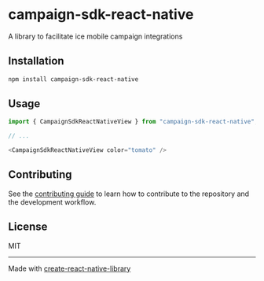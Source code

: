 # campaign-sdk-react-native

A library to facilitate ice mobile campaign integrations

## Installation

```sh
npm install campaign-sdk-react-native
```

## Usage

```js
import { CampaignSdkReactNativeView } from "campaign-sdk-react-native";

// ...

<CampaignSdkReactNativeView color="tomato" />
```

## Contributing

See the [contributing guide](CONTRIBUTING.md) to learn how to contribute to the repository and the development workflow.

## License

MIT

---

Made with [create-react-native-library](https://github.com/callstack/react-native-builder-bob)
